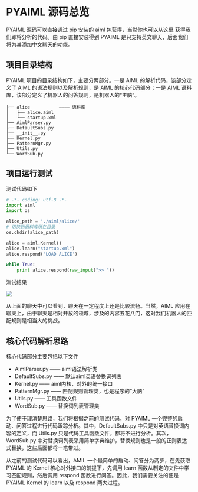 # PYAIML 源码总览

PYAIML 源码可以直接通过 pip 安装的 aiml 包获得，当然你也可以从[这里](https://github.com/at-wills/aiml-related) 获得我们即将分析的代码。由 pip 直接安装得到 PYAIML 是只支持英文聊天，后面我们将为其添加中文聊天的功能。

## 项目目录结构

PYAIML 项目的目录结构如下，主要分两部分。一是 AIML 的解析代码，该部分定义了 AIML 的语法规则以及解析规则，是 AIML 的核心代码部分；一是 AIML 语料库，该部分定义了机器人的问答规则，是机器人的“主脑”。

```
├── alice			———— 语料库
│   ├── alice.aiml
│   └── startup.xml
├── AimlParser.py
├── DefaultSubs.py
├── __init__.py
├── Kernel.py
├── PatternMgr.py
├── Utils.py
└── WordSub.py
```

## 项目运行测试

测试代码如下

```python
# -*- coding: utf-8 -*-
import aiml
import os

alice_path = './aiml/alice/'
# 切换到语料库所在目录
os.chdir(alice_path)

alice = aiml.Kernel()
alice.learn("startup.xml")
alice.respond('LOAD ALICE')

while True:
    print alice.respond(raw_input(">> "))
```

测试结果

![](/assets/test_answer.png)

从上面的聊天中可以看到，聊天在一定程度上还是比较流畅。当然，AIML 应用在聊天上，由于聊天是相对开放的领域，涉及的内容五花八门，这对我们机器人的匹配规则是相当大的挑战。

## 核心代码解析思路

核心代码部分主要包括以下文件

* AimlParser.py —— aiml语法解析类
* DefaultSubs.py —— 默认aiml英语替换词列表
* Kernel.py —— aiml内核，对外的统一接口
* PatternMgr.py —— 匹配规则管理类，也是程序的“大脑”
* Utils.py —— 工具函数文件
* WordSub.py —— 替换词列表管理类

为了便于理清楚思路，我们将根据之前的测试代码，对 PYAIML 一个完整的启动、问答过程进行代码跟踪分析。其中，DefaultSubs.py 中只是对英语替换词内容的定义，而 Utils.py 只是代码工具函数文件，都将不进行分析。其次，WordSub.py 中对替换词列表采用简单字典维护，替换规则也是一般的正则表达式替换，这些后面都将一笔带过。

从之前的测试代码可以看出，AMIL 一个最简单的启动、问答分为两步，在先获取 PYAIML 的 Kernel 核心对外接口的前提下，先调用 learn 函数从制定的文件中学习匹配规则，然后调用 respond 函数进行问答。因此，我们需要关注的便是 PYAIML Kernel 的 learn 以及 respond 两大过程。
